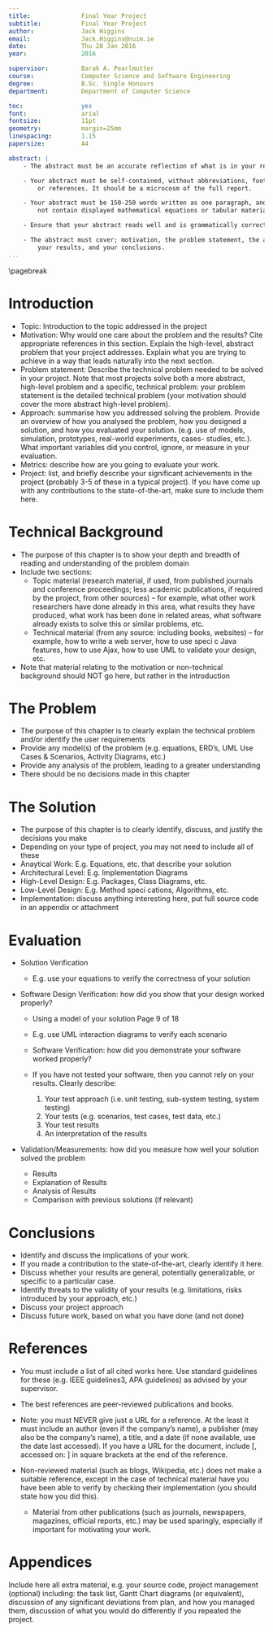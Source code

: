 ```yaml
---
title:              Final Year Project
subtitle:           Final Year Project
author:             Jack Higgins
email:              Jack.Higgins@nuim.ie
date:               Thu 28 Jan 2016
year:               2016

supervisor:         Barak A. Pearlmutter
course:             Computer Science and Software Engineering
degree:             B.Sc. Single Honours
department:         Department of Computer Science

toc:                yes
font:               arial
fontsize:           11pt
geometry:           margin=25mm
linespacing:        1.15
papersize:          A4 

abstract: |
    - The abstract must be an accurate reflection of what is in your report.

    - Your abstract must be self-contained, without abbreviations, footnotes,
        or references. It should be a microcosm of the full report.

    - Your abstract must be 150-250 words written as one paragraph, and should
        not contain displayed mathematical equations or tabular material.

    - Ensure that your abstract reads well and is grammatically correct.

    - The abstract must cover; motivation, the problem statement, the approach,
        your results, and your conclusions.
...
```


\pagebreak

# Introduction
- Topic: Introduction to the topic addressed in the project
- Motivation: Why would one care about the problem and the results? Cite
    appropriate references in this section. Explain the high-level, abstract
    problem that your project addresses. Explain what you are trying to achieve
    in a way that leads naturally into the next section.
- Problem statement: Describe the technical problem needed to be solved in your
    project. Note that most projects solve both a more abstract, high-level
    problem and a specific, technical problem: your problem statement is the
    detailed technical problem (your motivation should cover the more abstract
    high-level problem).
- Approach: summarise how you addressed solving the problem. Provide an
    overview of how you analysed the problem, how you designed a solution, and
    how you evaluated your solution. (e.g. use of models, simulation,
    prototypes, real-world experiments, cases- studies, etc.). What important
    variables did you control, ignore, or measure in your evaluation.
- Metrics: describe how are you going to evaluate your work.
- Project: list, and briefly describe your significant achievements in the
    project (probably 3-5 of these in a typical project). If you have come up
    with any contributions to the state-of-the-art, make sure to include them
    here.

# Technical Background
- The purpose of this chapter is to show your depth and breadth of reading and
    understanding of the problem domain 
- Include two sections:
    - Topic material (research material, if used, from published journals and
        conference proceedings; less academic publications, if required by the
        project, from other sources) – for example, what other work researchers
        have done already in this area, what results they have produced, what
        work has been done in related areas, what software already exists to
        solve this or similar problems, etc.
    -  Technical material (from any source: including books, websites) – for
        example, how to write a web server, how to use speci c Java features,
        how to use Ajax, how to use UML to validate your design, etc.
- Note that material relating to the motivation or non-technical background
    should NOT go here, but rather in the introduction

# The Problem
- The purpose of this chapter is to clearly explain the technical problem
    and/or identify the user requirements
- Provide any model(s) of the problem (e.g. equations, ERD’s, UML Use Cases
    & Scenarios, Activity Diagrams, etc.)
- Provide any analysis of the problem, leading to a greater understanding
- There should be no decisions made in this chapter

# The Solution
- The purpose of this chapter is to clearly identify, discuss, and justify
the decisions you make
- Depending on your type of project, you may not need to include all
of these
- Anaytical Work: E.g. Equations, etc. that describe your solution
- Architectural Level: E.g. Implementation Diagrams
- High-Level Design: E.g. Packages, Class Diagrams, etc.
- Low-Level Design: E.g. Method speci cations, Algorithms, etc.
- Implementation: discuss anything interesting here, put full source
code in an appendix or attachment

# Evaluation
-   Solution Verification
    -   E.g. use your equations to verify the correctness of your solution

-   Software Design Verification: how did you show that your design worked properly?
    -   Using a model of your solution Page 9 of 18
    -   E.g. use UML interaction diagrams to verify each scenario
    -   Software Verification: how did you demonstrate your software worked
        properly?


    - If you have not tested your software, then you cannot rely on
        your results. Clearly describe:
        1. Your test approach (i.e. unit testing, sub-system testing, system
            testing)
        2. Your tests (e.g. scenarios, test cases, test data, etc.)
        3. Your test results
        4. An interpretation of the results

-   Validation/Measurements: how did you measure how well your solution solved
    the problem
    -   Results
    -   Explanation of Results
    -   Analysis of Results
    -   Comparison with previous solutions (if relevant)


# Conclusions
-   Identify and discuss the implications of your work.
-   If you made a contribution to the state-of-the-art, clearly identify it
    here.
-   Discuss whether your results are general, potentially generalizable, or
    specific to a particular case.
-   Identify threats to the validity of your results (e.g. limitations, risks
    introduced by your approach, etc.)
-   Discuss your project approach
-   Discuss future work, based on what you have done (and not done)


# References
-   You must include a list of all cited works here. Use standard guidelines for
    these (e.g. IEEE guidelines3, APA guidelines) as advised by your supervisor.
-   The best references are peer-reviewed publications and books.
-   Note: you must NEVER give just a URL for a reference. At the least it must
    include an author (even if the company’s name), a publisher (may also be the
    company’s name), a title, and a date (if none available, use the date
    last accessed). If you have a URL for the document, include \[<URL>,
    accessed on: <date last accessed>\] in square brackets at the end of
    the reference.
-   Non-reviewed material (such as blogs, Wikipedia, etc.) does not make a
    suitable reference, except in the case of technical material have you have
    been able to verify by checking their implementation (you should state how
    you did this).

    -   Material from other publications (such as journals, newspapers,
        magazines, official reports, etc.) may be used sparingly, especially if
        important for motivating your work.


# Appendices
Include here all extra material, e.g. your source code, project management
(optional) including: the task list, Gantt Chart diagrams (or equivalent),
discussion of any significant deviations from plan, and how you managed them,
discussion of what you would do differently if you repeated the project. 
